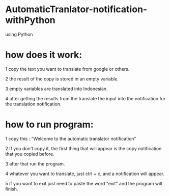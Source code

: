 # AutomaticTranlator-notification-withPython
using Python

# how does it work:
1 copy the text you want to translate from google or others.

2 the result of the copy is stored in an empty variable.

3 empty variables are translated into Indonesian.

4 after getting the results from the translate the input into the notification for the translation notification.


# how to run program:
1 copy this : "Welcome to the automatic translator notification"

2 If you don't copy it, the first thing that will appear is the copy notification that you copied before.

3 after that run the program.

4 whatever you want to translate, just ctrl + c, and a notification will appear.

5 if you want to exit just need to paste the word "exit" and the program will finish.

